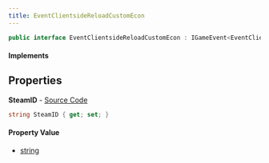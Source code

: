 ```yaml
---
title: EventClientsideReloadCustomEcon
---
```


```csharp
public interface EventClientsideReloadCustomEcon : IGameEvent<EventClientsideReloadCustomEcon>
```

#### Implements

## Properties

**SteamID** - [Source Code](https://github.com/swiftly-solution/swiftlys2/blob/main/managed/src/SwiftlyS2.Generated/GameEvents/Interfaces/EventClientsideReloadCustomEcon.cs#L21)

```csharp
string SteamID { get; set; }
```

#### Property Value

- [string](https://learn.microsoft.com/dotnet/api/system.string)

